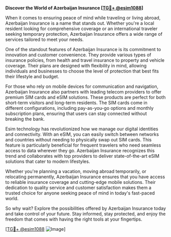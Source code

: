 **Discover the World of Azerbaijan Insurance [[TG💪+ @esim1088](https://t.me/s/esim1088)]**

When it comes to ensuring peace of mind while traveling or living abroad, Azerbaijan Insurance is a name that stands out. Whether you're a local resident looking for comprehensive coverage or an international traveler seeking temporary protection, Azerbaijan Insurance offers a wide range of services tailored to meet your needs.

One of the standout features of Azerbaijan Insurance is its commitment to innovation and customer convenience. They provide various types of insurance policies, from health and travel insurance to property and vehicle coverage. Their plans are designed with flexibility in mind, allowing individuals and businesses to choose the level of protection that best fits their lifestyle and budget.

For those who rely on mobile devices for communication and navigation, Azerbaijan Insurance also partners with leading telecom providers to offer premium SIM cards and eSIM solutions. These products are perfect for both short-term visitors and long-term residents. The SIM cards come in different configurations, including pay-as-you-go options and monthly subscription plans, ensuring that users can stay connected without breaking the bank.

Esim technology has revolutionized how we manage our digital identities and connectivity. With an eSIM, you can easily switch between networks and countries without needing to physically swap out SIM cards. This feature is particularly beneficial for frequent travelers who need seamless access to data wherever they go. Azerbaijan Insurance recognizes this trend and collaborates with top providers to deliver state-of-the-art eSIM solutions that cater to modern lifestyles.

Whether you're planning a vacation, moving abroad temporarily, or relocating permanently, Azerbaijan Insurance ensures that you have access to reliable insurance coverage and cutting-edge mobile solutions. Their dedication to quality service and customer satisfaction makes them a trusted choice for anyone seeking peace of mind in today's fast-paced world.

So why wait? Explore the possibilities offered by Azerbaijan Insurance today and take control of your future. Stay informed, stay protected, and enjoy the freedom that comes with having the right tools at your fingertips. 

[[TG💪+ @esim1088](https://t.me/s/esim1088) ![Image](https://i.postimg.cc/Y0z9fWf4/image.png)]